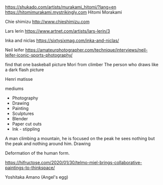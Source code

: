 https://shukado.com/artists/murakami_hitomi/?lang=en
https://hitomimurakami.mystrikingly.com
Hitomi Morakami

Chie shimizu
http://www.chieshimizu.com


Lars lerin 
https://www.artnet.com/artists/lars-lerin/3

Inka and niclas
https://sixtysixmag.com/inka-and-niclas/

Neil leifer
https://amateurphotographer.com/technique/interviews/neil-leifer-iconic-sports-photography/


find that one baskeball picture
Mori from climber 
The person who draws like a dark flash picture

Henri matisse 

mediums
- Photography 
- Drawing
- Painting
- Sculptures 
- Blender
- Paper cut outs
- Ink - stippling 

A man climbing a mountain, he is focused on the peak he sees nothing but the peak and nothing around him. 
Drawing 

Deformation of the human form. 

https://hifructose.com/2020/01/30/telmo-miel-brings-collaborative-paintings-to-thinkspace/

Yoshitaka Amano (Angel's egg)